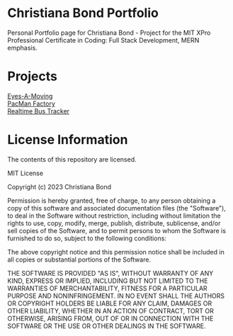 # Christiana Bond Portfolio
Personal Portfolio page for Christiana Bond - Project for the MIT XPro Professional Certificate in Coding: Full Stack Development, MERN emphasis.

# Projects
<a href="https://christianabond.github.io/Eyes">Eyes-A-Moving</a>
<br>
<a href="https://christianabond.github.io/PacManFactory">PacMan Factory</a>
<br>
<a href="https://christianabond.github.io/RealTimeBusTracker">Realtime Bus Tracker</a>

# License Information
The contents of this repository are licensed.

MIT License

Copyright (c) 2023 Christiana Bond

Permission is hereby granted, free of charge, to any person obtaining a copy
of this software and associated documentation files (the "Software"), to deal
in the Software without restriction, including without limitation the rights
to use, copy, modify, merge, publish, distribute, sublicense, and/or sell
copies of the Software, and to permit persons to whom the Software is
furnished to do so, subject to the following conditions:

The above copyright notice and this permission notice shall be included in all
copies or substantial portions of the Software.

THE SOFTWARE IS PROVIDED "AS IS", WITHOUT WARRANTY OF ANY KIND, EXPRESS OR
IMPLIED, INCLUDING BUT NOT LIMITED TO THE WARRANTIES OF MERCHANTABILITY,
FITNESS FOR A PARTICULAR PURPOSE AND NONINFRINGEMENT. IN NO EVENT SHALL THE
AUTHORS OR COPYRIGHT HOLDERS BE LIABLE FOR ANY CLAIM, DAMAGES OR OTHER
LIABILITY, WHETHER IN AN ACTION OF CONTRACT, TORT OR OTHERWISE, ARISING FROM,
OUT OF OR IN CONNECTION WITH THE SOFTWARE OR THE USE OR OTHER DEALINGS IN THE
SOFTWARE.
